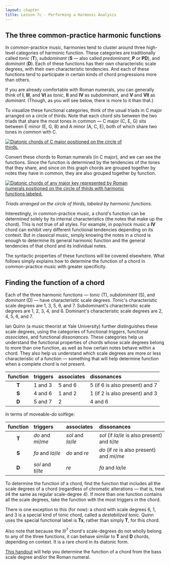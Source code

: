 ```yaml
---
layout: chapter
title: Lesson 7c - Performing a Harmonic Analysis
---
```


## The three common-practice harmonic functions

In common-practice music, harmonies tend to cluster around three high-level categories of harmonic function. These categories are traditionally called *tonic* (**T**), *subdominant* (**S** — also called *predominant*, **P** or **PD**), and *dominant* (**D**). Each of these functions has their own characteristic scale degrees, with their own characteristic tendencies. And each of these functions tend to participate in certain kinds of chord progressions more than others.

If you are already comfortable with Roman numerals, you can generally think of **I**, **III**, and **VI** as *tonic*, **II** and **IV** as *subdominant*, and **V** and **VII** as *dominant*. (Though, as you will see below, there is more to it than that.) 

To visualize these functional categories, think of the usual triads in C major arranged on a circle of thirds. Note that each chord sits between the two triads that share the most tones in common — C major (C, E, G) sits between E minor (E, G, B) and A minor (A, C, E), both of which share two tones in common with C.

<a href="{{ site.baseurl }}/images/harmony/circleOfThirds-leadSheet.png"><img src="{{ site.baseurl }}/images/harmony/circleOfThirds-leadSheet.png" style="max-width: 400px; border: 1px;" alt="Diatonic chords of C major positioned on the circle of thirds."></a>

Convert these chords to Roman numerals (in C major), and we can see the functions. Since the function is determined by the tendencies of the tones that they share, and since on this graph chords are grouped together by notes they have in common, they are also grouped together by function.

<a href="{{ site.baseurl }}/images/harmony/circleOfThirds-functions.png"><img src="{{ site.baseurl }}/images/harmony/circleOfThirds-functions.png" style="max-width: 400px; border: 1px;" alt="Diatonic chords of any major key represented by Roman numerals positioned on the circle of thirds with harmonic functions labeled."></a>

*Triads arranged on the circle of thirds, labeled by harmonic functions.*

Interestingly, in common-practice music, a chord's function can be determined solely by its internal characteristics (the notes that make up the chord). This is not true of all styles. For example, in pop/rock music a **IV** chord can exhibit very different functional tendencies depending on its context. But in classical music, simply knowing the notes in a chord is enough to determine its general harmonic function and the general tendencies of that chord and its individual notes.

The syntactic properties of these functions will be covered elsewhere. What follows simply explains how to determine the function of a chord in common-practice music with greater specificity.

## Finding the function of a chord ##

Each of the three harmonic functions — *tonic* (T), *subdominant* (S), and *dominant* (D) — have characteristic scale degrees. Tonic's characteristic scale degrees are 1, 3, 5, 6, and 7. Subdominant's characteristic scale degrees are 1, 2, 3, 4, and 6. Dominant's characteristic scale degrees are 2, 4, 5, 6, and 7.

Ian Quinn (a music theorist at Yale University) further distinguishes these scale degrees, using the categories of functional *triggers*, functional *associates*, and functional *dissonances*. These categories help us understand the functional properties of chords whose scale degrees belong to more than one function, as well as how certain notes behave within a chord. They also help us understand which scale degrees are more or less characteristic of a function ― something that will help determine function when a complete chord is not present.

| function 	| triggers 	| associates 	| dissonances 	|
| :-: | :- | :- | :- |
| **T**	| 1 and 3	| 5 and 6	| 5 (if 6 is also present) and 7 |
| **S**	| 4 and 6	| 1 and 2	| 1 (if 2 is also present) and 3 |
| **D**	| 5 and 7	| 2	| 4 and 6 |


In terms of moveable-*do* solfège:

| function 	| triggers 	| associates 	| dissonances 	|
| :-: | :- | :- | :- |
| **T**	| *do* and *mi*/*me*	| *sol* and *la*/*le*	| *sol* (if *la*/*le* is also present) and *ti*/*te*
| **S**	| *fa* and *la*/*le*	| *do* and *re*	| *do* (if *re* is also present) and *mi*/*me*
| **D**	| *sol* and *ti*/*te*	| *re*	| *fa* and *la*/*le*

To determine the function of a chord, find the function that includes all the scale degrees of a chord (regardless of chromatic alterations ― that is, treat &#9839;4 the same as regular scale-degree 4). If more than one function contains all the scale degrees, take the function with the most triggers in the chord.

There is one exception to this (for now): a chord with scale degrees 6, 1, and 3 is a special kind of tonic chord, called a *destabilized tonic*. Quinn uses the special functional label is **Tx**, rather than simply **T**, for this chord.

Also note that because the III<sup>7</sup> chord's scale-degrees do not wholly belong to any of the three functions, it can behave similar to **T** and **D** chords, depending on context. It is a rare chord in its diatonic form.

[This handout](/images/Handouts/HarmoniesByBassScaleDegree.pdf) will help you determine the function of a chord from the bass scale degree and/or the Roman numeral.